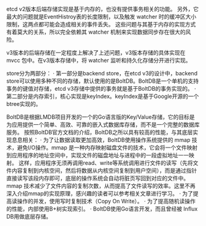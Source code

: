 
etcd v2版本后端存储实现是基于内存的，也没有提供事务相关的功能。
另外，它最大的问题就是EventHistroy表的长度限制，以及触发 watcher 时的缓冲区大小限制，这两点都可能会造成相关的事件丢失。
这些问题与其基于内存的实现方式有着莫大的关系，所以完全依赖其 watcher 机制来实现数据同步存在很大的风险。


v3版本的后端存储在一定程度上解决了上述问题，v3版本存储的具体实现在 mvcc 包中。在v3版本存储中，将 watcher 监听和持久化存储分开进行实现。

store分为两部分：
· 第一部分是backend store，在etcd v3的设计中，backend store可以使用多种不同的存储，默认使用的是BoltDB。BoltDB是一个单机的支持事务的键值对存储，etcd v3存储中提供的事务就是基于BoltDB的事务实现的。
· 第二部分是内存索引，核心实现是keyIndex。keyIndex是基于Google开源的一个btree实现的。

BoltDB是根据LMDB项目开发的一个的Go语言版的Key/Value存储，它的目标是为应用提供一个简单、高效、可靠的嵌入式数据库存储，而不是一个完整的数据库服务。
按照BoltDB官方文档的介绍，BoltDB之所以具有较高的性能，与其底层实现息息相关：
  · 为了让数据读取更加高效，BoltDB使用操作系统提供的 mmap 技术，避免I/O操作。mmap 是一种内存映射磁盘文件的技术，它会将一个文件映射到应用程序的地址空间中，实现文件的磁盘地址与进程中的一段虚拟地址一一映射。
        这样，应用程序无须再调用read、write等系统调用进行文件的读写（先将文件内容复制到内核空间，然后将数据从内核空间复制到用户空间），而是通过指针直接读写该段内存即可，底层的操作系统会自动将脏页写回到对应的文件中。
        mmap 技术减少了文件内容的复制次数，从而提高了文件读写的效率。这里不再深入介绍mmap的实现原理，感兴趣的读者可以参考相关文章进行学习。
  · 为了提高读操作的并发，使用写时复制技术（Copy On Write）。
  · 为了提高随机读操作的性能，内部使用B+树实现索引。
  · BoltDB使用Go语言开发，而且曾经被 Influx DB用做底层存储。